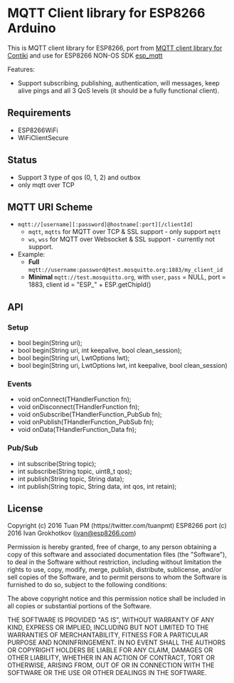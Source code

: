 # MQTT Client library for ESP8266 Arduino

This is MQTT client library for ESP8266, port from [MQTT client library for Contiki](https://github.com/esar/contiki-mqtt) and use for ESP8266 NON-OS SDK [esp_mqtt](https://github.com/tuanpmt/esp_mqtt)

Features:

- Support subscribing, publishing, authentication, will messages, keep alive pings and all 3 QoS levels (it should be a fully functional client).

## Requirements
- ESP8266WiFi
- WiFiClientSecure

## Status
- Support 3 type of qos (0, 1, 2) and outbox
- only mqtt over TCP

## MQTT URI Scheme

- `mqtt://[username][:password]@hostname[:port][/clientId]`
    + `mqtt`, `mqtts` for MQTT over TCP & SSL support - only support `mqtt`
    + `ws`, `wss` for MQTT over Websocket & SSL support - currently not support.
- Example:
    + **Full** `mqtt://username:password@test.mosquitto.org:1883/my_client_id`
    + **Minimal** `mqtt://test.mosquitto.org`, with `user`, `pass` = NULL, port = 1883, client id = "ESP_" + ESP.getChipId()

## API 
### Setup  
- bool begin(String uri);
- bool begin(String uri, int keepalive, bool clean_session); 
- bool begin(String uri, LwtOptions lwt);
- bool begin(String uri, LwtOptions lwt, int keepalive, bool clean_session)  

### Events
- void onConnect(THandlerFunction fn);
- void onDisconnect(THandlerFunction fn);
- void onSubscribe(THandlerFunction_PubSub fn);
- void onPublish(THandlerFunction_PubSub fn);
- void onData(THandlerFunction_Data fn);

### Pub/Sub 
- int subscribe(String topic);
- int subscribe(String topic, uint8_t qos);
- int publish(String topic, String data);
- int publish(String topic, String data, int qos, int retain);

## License

Copyright (c) 2016 Tuan PM (https//twitter.com/tuanpmt) ESP8266 port (c) 2016 Ivan Grokhotkov (ivan@esp8266.com)

Permission is hereby granted, free of charge, to any person obtaining a copy of this software and associated documentation files (the "Software"), to deal in the Software without restriction, including without limitation the rights to use, copy, modify, merge, publish, distribute, sublicense, and/or sell copies of the Software, and to permit persons to whom the Software is furnished to do so, subject to the following conditions:

The above copyright notice and this permission notice shall be included in all copies or substantial portions of the Software.

THE SOFTWARE IS PROVIDED "AS IS", WITHOUT WARRANTY OF ANY KIND, EXPRESS OR IMPLIED, INCLUDING BUT NOT LIMITED TO THE WARRANTIES OF MERCHANTABILITY, FITNESS FOR A PARTICULAR PURPOSE AND NONINFRINGEMENT. IN NO EVENT SHALL THE AUTHORS OR COPYRIGHT HOLDERS BE LIABLE FOR ANY CLAIM, DAMAGES OR OTHER LIABILITY, WHETHER IN AN ACTION OF CONTRACT, TORT OR OTHERWISE, ARISING FROM, OUT OF OR IN CONNECTION WITH THE SOFTWARE OR THE USE OR OTHER DEALINGS IN THE SOFTWARE.

